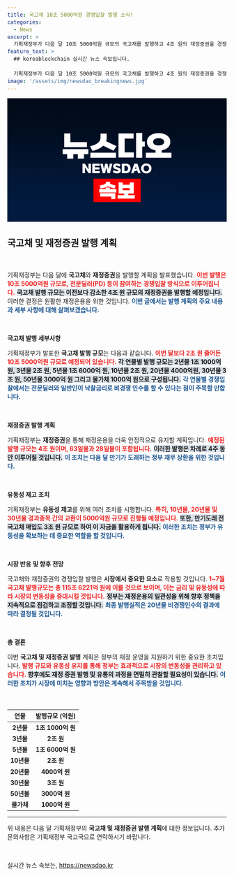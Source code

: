 ```yaml
---
title: 국고채 10조 5000억원 경쟁입찰 발행 소식!
categories:
  - News
excerpt: >
  기획재정부가 다음 달 10조 5000억원 규모의 국고채를 발행하고 4조 원의 재정증권을 경쟁입찰 방식으로 판매한다고 발표했습니다. 이번 달보다 줄어든 발행 규모에 관심이 집중되고 있습니다.
feature_text: >
  ## koreablockchain 실시간 뉴스 속보입니다.

  기획재정부가 다음 달 10조 5000억원 규모의 국고채를 발행하고 4조 원의 재정증권을 경쟁입찰 방식으로 판매한다고 발표했습니다. 이번 달보다 줄어든 발행 규모에 관심이 집중되고 있습니다.
image: '/assets/img/newsdao_breakingnews.jpg'
---
```


<p><img src="/assets/img/newsdao_breakingnews.jpg" alt="koreablockchain 속보" /></p>

<h2 data-ke-size="size26">국고채 및 재정증권 발행 계획</h2>

<p data-ke-size="size16">&nbsp;</p>

<p>기획재정부는 다음 달에 <strong>국고채</strong>와 <strong>재정증권</strong>을 발행할 계획을 발표했습니다. <b><span style="color: #ee2323;">이번 발행은 10조 5000억원 규모로, 전문딜러(PD) 등이 참여하는 경쟁입찰 방식으로 이루어집니다.</span></b> <b><span style="background-color: #21538527;">국고채 발행 규모는 이전보다 감소한 4조 원 규모의 재정증권을 발행할 예정입니다.</span></b> 이러한 결정은 원활한 재정운용을 위한 것입니다. <b><span style="color: #1a5490;">이번 글에서는 발행 계획의 주요 내용과 세부 사항에 대해 살펴보겠습니다.</span></b></p>

<p data-ke-size="size16">&nbsp;</p>

<p><strong>국고채 발행 세부사항</strong></p>

<p>기획재정부가 발표한 <strong>국고채 발행 규모</strong>는 다음과 같습니다. <b><span style="color: #ee2323;">이번 달보다 2조 원 줄어든 10조 5000억원 규모로 예정되어 있습니다.</span></b> <b><span style="background-color: #21538527;">각 연물별 발행 규모는 2년물 1조 1000억 원, 3년물 2조 원, 5년물 1조 6000억 원, 10년물 2조 원, 20년물 4000억원, 30년물 3조 원, 50년물 3000억 원 그리고 물가채 1000억 원으로 구성됩니다.</span></b> <b><span style="color: #1a5490;">각 연물별 경쟁입찰에서는 전문딜러와 일반인이 낙찰금리로 비경쟁 인수를 할 수 있다는 점이 주목할 만합니다.</span></b></p>

<p data-ke-size="size16">&nbsp;</p>

<p><strong>재정증권 발행 계획</strong></p>

<p>기획재정부는 <strong>재정증권</strong>을 통해 재정운용을 더욱 안정적으로 유지할 계획입니다. <b><span style="color: #ee2323;">예정된 발행 규모는 4조 원이며, 63일물과 28일물이 포함됩니다.</span></b> <b><span style="background-color: #21538527;">이러한 발행은 차례로 4주 동안 이루어질 것입니다.</span></b> <b><span style="color: #1a5490;">이 조치는 다음 달 만기가 도래하는 정부 채무 상환을 위한 것입니다.</span></b></p>

<p data-ke-size="size16">&nbsp;</p>

<p><strong>유동성 제고 조치</strong></p>

<p>기획재정부는 <strong>유동성 제고</strong>를 위해 여러 조치를 시행합니다. <b><span style="color: #ee2323;">특히, 10년물, 20년물 및 30년물 경과종목 간의 교환이 5000억원 규모로 진행될 예정입니다.</span></b> <b><span style="background-color: #21538527;">또한, 만기도래 전 국고채 매입도 3조 원 규모로 하여 이 자금을 활용하게 됩니다.</span></b> <b><span style="color: #1a5490;">이러한 조치는 정부가 유동성을 확보하는 데 중요한 역할을 할 것입니다.</span></b></p>

<p data-ke-size="size16">&nbsp;</p>

<p><strong>시장 반응 및 향후 전망</strong></p>

<p>국고채와 재정증권의 경쟁입찰 발행은 <strong>시장에서 중요한 요소</strong>로 작용할 것입니다. <b><span style="color: #ee2323;">1~7월 국고채 발행규모는 총 115조 6221억 원에 이를 것으로 보이며, 이는 금리 및 유동성에 따라 시장의 변동성을 증대시킬 것입니다.</span></b> <b><span style="background-color: #21538527;">정부는 재정운용의 일관성을 위해 향후 정책을 지속적으로 점검하고 조정할 것입니다.</span></b> <b><span style="color: #1a5490;">최종 발행실적은 20년물 비경쟁인수의 결과에 따라 결정될 것입니다.</span></b></p>

<p data-ke-size="size16">&nbsp;</p>

<p><strong>총 결론</strong></p>

<p>이번 <strong>국고채 및 재정증권 발행</strong> 계획은 정부의 재정 운영을 지원하기 위한 중요한 조치입니다. <b><span style="color: #ee2323;">발행 규모와 유동성 유지를 통해 정부는 효과적으로 시장의 변동성을 관리하고 있습니다.</span></b> <b><span style="background-color: #21538527;">향후에도 재정 증권 발행 및 유통의 과정을 면밀히 관찰할 필요성이 있습니다.</span></b> <b><span style="color: #1a5490;">이러한 조치가 시장에 미치는 영향과 방안은 계속해서 주목받을 것입니다.</span></b> </p>

<p data-ke-size="size16">&nbsp;</p>

<table style="width:100%; border-collapse:collapse; margin-top: 20px;">
    <thead>
        <tr>
            <th style="text-align: center;">연물</th>
            <th style="text-align: center;">발행규모 (억원)</th>
        </tr>
    </thead>
    <tbody>
        <tr>
            <td style="text-align: center; height: 17px;"><b>2년물</b></td>
            <td style="text-align: center; height: 17px;"><b>1조 1000억 원</b></td>
        </tr>
        <tr>
            <td style="text-align: center; height: 17px;"><b>3년물</b></td>
            <td style="text-align: center; height: 17px;"><b>2조 원</b></td>
        </tr>
        <tr>
            <td style="text-align: center; height: 17px;"><b>5년물</b></td>
            <td style="text-align: center; height: 17px;"><b>1조 6000억 원</b></td>
        </tr>
        <tr>
            <td style="text-align: center; height: 17px;"><b>10년물</b></td>
            <td style="text-align: center; height: 17px;"><b>2조 원</b></td>
        </tr>
        <tr>
            <td style="text-align: center; height: 17px;"><b>20년물</b></td>
            <td style="text-align: center; height: 17px;"><b>4000억 원</b></td>
        </tr>
        <tr>
            <td style="text-align: center; height: 17px;"><b>30년물</b></td>
            <td style="text-align: center; height: 17px;"><b>3조 원</b></td>
        </tr>
        <tr>
            <td style="text-align: center; height: 17px;"><b>50년물</b></td>
            <td style="text-align: center; height: 17px;"><b>3000억 원</b></td>
        </tr>
        <tr>
            <td style="text-align: center; height: 17px;"><b>물가채</b></td>
            <td style="text-align: center; height: 17px;"><b>1000억 원</b></td>
        </tr>
    </tbody>
</table>

<hr>

<p>위 내용은 다음 달 기획재정부의 <strong>국고채 및 재정증권 발행 계획</strong>에 대한 정보입니다. 추가 문의사항은 기획재정부 국고국으로 연락하시기 바랍니다.</p>

<p data-ke-size="size16">&nbsp;</p>
실시간 뉴스 속보는, <a href="https://newsdao.kr" rel="dofollow">https://newsdao.kr</a>


